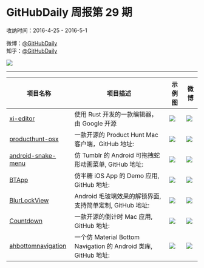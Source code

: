# GitHubDaily 周报第 29 期

收纳时间：2016-4-25 - 2016-5-1

微博：[@GitHubDaily](https://weibo.com/GitHubDaily)    
知乎：[@GitHubDaily](https://www.zhihu.com/people/githubdaily)

![](https://raw.githubusercontent.com/GitHubDaily/GitHubDaily/master/assets/weixin.png)

---

项目名称 | 项目描述 | 示例图 | 微博
--- | --- | --- | ---
[xi-editor](status.github_url) | 使用 Rust 开发的一款编辑器，由 Google 开源 | ![](http://ww3.sinaimg.cn/large/006fiYtfjw1f3g5rw47gfj310m0o6qcu.jpg) | [![](https://raw.githubusercontent.com/GitHubDaily/GitHubDaily/master/assets/sina_logo.png)](https://weibo.com/5722964389/DtxZNtvtv)
[producthunt-osx](status.github_url) | 一款开源的 Product Hunt Mac 客户端，GitHub 地址: | ![](http://ww3.sinaimg.cn/large/006fiYtfjw1f3fvuqiy2jj31400p043u.jpg) | [![](https://raw.githubusercontent.com/GitHubDaily/GitHubDaily/master/assets/sina_logo.png)](https://weibo.com/5722964389/DtvKtkMoj)
[android-snake-menu](status.github_url) | 仿 Tumblr 的 Android 可拖拽蛇形动画菜单, GitHub 地址: | ![](http://ww2.sinaimg.cn/large/006fiYtfjw1f2cmatm4rug30d40ncdnz.gif) | [![](https://raw.githubusercontent.com/GitHubDaily/GitHubDaily/master/assets/sina_logo.png)](https://weibo.com/5722964389/Dtf79wkXC)
[BTApp](status.github_url) | 仿半糖 iOS App 的 Demo 应用, GitHub 地址: | ![](http://ww2.sinaimg.cn/large/006fiYtfjw1f2cmcwjlbpg30d90o91ky.gif) | [![](https://raw.githubusercontent.com/GitHubDaily/GitHubDaily/master/assets/sina_logo.png)](https://weibo.com/5722964389/Dt5GEFT7V)
[BlurLockView](status.github_url) | Android 毛玻璃效果的解锁界面, 支持简单定制, GitHub 地址: | ![](http://ww3.sinaimg.cn/large/006fiYtfjw1f2cg3aakofj30h00y0q4w.jpg) | [![](https://raw.githubusercontent.com/GitHubDaily/GitHubDaily/master/assets/sina_logo.png)](https://weibo.com/5722964389/DsWga8cbW)
[Countdown](status.github_url) | 一款开源的倒计时 Mac 应用, GitHub 地址: | ![](http://ww4.sinaimg.cn/large/006fiYtfjw1f2cmejnoiwg30hr0ahjrc.gif) | [![](https://raw.githubusercontent.com/GitHubDaily/GitHubDaily/master/assets/sina_logo.png)](https://weibo.com/5722964389/DsMPFja4o)
[ahbottomnavigation](status.github_url) | 一个仿 Material Bottom Navigation 的 Android 类库, GitHub 地址: | ![](http://ww4.sinaimg.cn/large/006fiYtfjw1f2cltpapyng308w0ft43u.gif) | [![](https://raw.githubusercontent.com/GitHubDaily/GitHubDaily/master/assets/sina_logo.png)](https://weibo.com/5722964389/DsDpar5iQ)
